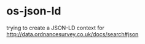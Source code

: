 os-json-ld
==========

trying to create a JSON-LD context for http://data.ordnancesurvey.co.uk/docs/search#json
